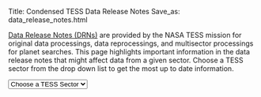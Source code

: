 Title: Condensed TESS Data Release Notes
Save_as: data_release_notes.html


[Data Release Notes (DRNs)](https://archive.stsci.edu/tess/tess_drn.html) are provided by the NASA TESS mission for original data processings, data reprocessings, and multisector processings for planet searches. This page highlights important information in the data release notes that might affect data from a given sector. Choose a TESS sector from the drop down list to get the most up to date information.

<div>
  <div id="TESSSector">
    <form id="sectorform">
      <select id="sectors" class="form-control form-control-lg">
        <option value="" selected>Choose a TESS Sector</option>
        <option value="sector-1">1</option>
        <option value="sector-2">2</option>
        <option value="sector-3">3</option>
        <option value="sector-4">4</option>
        <option value="sector-5">5</option>
        <option value="sector-6">6</option>
        <option value="sector-7">7</option>
        <option value="sector-8">8</option>
        <option value="sector-9">9</option>
        <option value="sector-10">10</option>
        <option value="sector-11">11</option>
        <option value="sector-12">12</option>
        <option value="sector-13">13</option>
        <option value="sector-14">14</option>
        <option value="sector-15">15</option>
        <option value="sector-16">16</option>
        <option value="sector-17">17</option>
        <option value="sector-18">18</option>
        <option value="sector-19">19</option>
        <option value="sector-20">20</option>
        <option value="sector-21">21</option>
        <option value="sector-22">22</option>
        <option value="sector-23">23</option>
        <option value="sector-24">24</option>
        <option value="sector-25">25</option>
        <option value="sector-26">26</option>
        <option value="sector-27">27</option>
        <option value="sector-28">28</option>
        <option value="sector-29">29</option>
        <option value="sector-30">30</option>
        <option value="sector-31">31</option>
        <option value="sector-32">32</option>
        <option value="sector-33">33</option>
        <option value="sector-34">34</option>
        <option value="sector-35">35</option>
        <option value="sector-36">36</option>
        <option value="sector-37">37</option>
        <option value="sector-38">38</option>
        <option value="sector-39">39</option>
        <option value="sector-40">40</option>
        <option value="sector-41">41</option>
        <option value="sector-42">42</option>
        <option value="sector-43">43</option>
        <option value="sector-44">44</option>
        <option value="sector-45">45</option>
        <option value="sector-46">46</option>
        <option value="sector-47">47</option>
        <option value="sector-48">48</option>
        <option value="sector-49">49</option>
        <option value="sector-50">50</option>
        <option value="sector-51">51</option>
        <option value="sector-52">52</option>
        <option value="sector-53">53</option>
	<option value="sector-54">54</option>
	<option value="sector-55">55</option>
	<option value="sector-56">56</option>
	<option value="sector-57">57</option>
	<option value="sector-58">58</option>
	<option value="sector-59">59</option>
	<option value="sector-60">60</option>
	<option value="sector-61">61</option>
	<option value="sector-62">62</option>
	<option value="sector-63">63</option>
	<option value="sector-64">64</option>
	<option value="sector-65">65</option>
	<option value="sector-66">66</option>
	<option value="sector-67">67</option>
	<option value="sector-68">68</option>
	<option value="sector-69">69</option>
	<option value="sector-70">70</option>
	<option value="sector-71">71</option>
	<option value="sector-72">72</option>
	<option value="sector-73">73</option>
	<option value="sector-74">74</option>
	<option value="sector-75">75</option>
	<option value="sector-76">76</option>
        <option value="sector-77">77</option>
        <option value="sector-78">78</option>
        <option value="sector-79">79</option>
        <option value="sector-80">80</option>
        <option value="sector-81">81</option>
	<option value="sector-82">82</option>
        <option value="sector-83">83</option>
        <option value="sector-84">84</option>
        <option value="sector-85">85</option>
        <option value="sector-86">86</option>
        <option value="sector-87">87</option>
        <option value="sector-88">88</option>
        <option value="sector-89">89</option>
	<option value="sector-90">90</option>
	<option value="sector-91">91</option>

      </select>
    </form>
    <br>

    <div id="sector-1" class="drn">
      {! data-release-notes/sector_1.html !}
    </div>

    <div id="sector-2" class="drn">
      {! data-release-notes/sector_2.html !}
    </div>

    <div id="sector-3" class="drn">
      {! data-release-notes/sector_3.html !}
    </div>

    <div id="sector-4" class="drn">
      {! data-release-notes/sector_4.html !}
    </div>

    <div id="sector-5" class="drn">
      {! data-release-notes/sector_5.html !}
    </div>

    <div id="sector-6" class="drn">
      {! data-release-notes/sector_6.html !}
    </div>

    <div id="sector-7" class="drn">
      {! data-release-notes/sector_7.html !}
    </div>

    <div id="sector-8" class="drn">
      {! data-release-notes/sector_8.html !}
    </div>

    <div id="sector-9" class="drn">
      {! data-release-notes/sector_9.html !}
    </div>

    <div id="sector-10" class="drn">
      {! data-release-notes/sector_10.html !}
    </div>

    <div id="sector-11" class="drn">
      {! data-release-notes/sector_11.html !}
    </div>

    <div id="sector-12" class="drn">
      {! data-release-notes/sector_12.html !}
    </div>

    <div id="sector-13" class="drn">
      {! data-release-notes/sector_13.html !}
    </div>

    <div id="sector-14" class="drn">
      {! data-release-notes/sector_14.html !}
    </div>

    <div id="sector-15" class="drn">
      {! data-release-notes/sector_15.html !}
    </div>

    <div id="sector-16" class="drn">
      {! data-release-notes/sector_16.html !}
    </div>

    <div id="sector-17" class="drn">
      {! data-release-notes/sector_17.html !}
    </div>

    <div id="sector-18" class="drn">
      {! data-release-notes/sector_18.html !}
    </div>

    <div id="sector-19" class="drn">
      {! data-release-notes/sector_19.html !}
    </div>

    <div id="sector-20" class="drn">
      {! data-release-notes/sector_20.html !}
    </div>

    <div id="sector-21" class="drn">
      {! data-release-notes/sector_21.html !}
    </div>

    <div id="sector-22" class="drn">
      {! data-release-notes/sector_22.html !}
    </div>

    <div id="sector-23" class="drn">
      {! data-release-notes/sector_23.html !}
    </div>

    <div id="sector-24" class="drn">
      {! data-release-notes/sector_24.html !}
    </div>

    <div id="sector-25" class="drn">
      {! data-release-notes/sector_25.html !}
    </div>

    <div id="sector-26" class="drn">
      {! data-release-notes/sector_26.html !}
    </div>

    <div id="sector-27" class="drn">
      {! data-release-notes/sector_27.html !}
    </div>

    <div id="sector-28" class="drn">
      {! data-release-notes/sector_28.html !}
    </div>

    <div id="sector-29" class="drn">
      {! data-release-notes/sector_29.html !}
    </div>

    <div id="sector-30" class="drn">
      {! data-release-notes/sector_30.html !}
    </div>

    <div id="sector-31" class="drn">
      {! data-release-notes/sector_31.html !}
    </div>

    <div id="sector-32" class="drn">
      {! data-release-notes/sector_32.html !}
    </div>

    <div id="sector-33" class="drn">
      {! data-release-notes/sector_33.html !}
    </div>

    <div id="sector-34" class="drn">
      {! data-release-notes/sector_34.html !}
    </div>

    <div id="sector-35" class="drn">
      {! data-release-notes/sector_35.html !}
    </div>

    <div id="sector-36" class="drn">
      {! data-release-notes/sector_36.html !}
    </div>

    <div id="sector-37" class="drn">
      {! data-release-notes/sector_37.html !}
    </div>

    <div id="sector-38" class="drn">
      {! data-release-notes/sector_38.html !}
    </div>

    <div id="sector-39" class="drn">
      {! data-release-notes/sector_39.html !}
    </div>

    <div id="sector-40" class="drn">
      {! data-release-notes/sector_40.html !}
    </div>

    <div id="sector-41" class="drn">
      {! data-release-notes/sector_41.html !}
    </div>

    <div id="sector-42" class="drn">
      {! data-release-notes/sector_42.html !}
    </div>

    <div id="sector-43" class="drn">
      {! data-release-notes/sector_43.html !}
    </div>

    <div id="sector-44" class="drn">
      {! data-release-notes/sector_44.html !}
    </div>

    <div id="sector-45" class="drn">
      {! data-release-notes/sector_45.html !}
    </div>

    <div id="sector-46" class="drn">
      {! data-release-notes/sector_46.html !}
    </div>

    <div id="sector-47" class="drn">
      {! data-release-notes/sector_47.html !}
    </div>

    <div id="sector-48" class="drn">
      {! data-release-notes/sector_48.html !}
    </div>

    <div id="sector-49" class="drn">
      {! data-release-notes/sector_49.html !}
    </div>
    <div id="sector-50" class="drn">
      {! data-release-notes/sector_50.html !}
    </div>

    <div id="sector-51" class="drn">
      {! data-release-notes/sector_51.html !}
    </div>

    <div id="sector-52" class="drn">
      {! data-release-notes/sector_52.html !}
    </div>

    <div id="sector-53" class="drn">
      {! data-release-notes/sector_53.html !}
    </div>

    <div id="sector-53" class="drn">
      {! data-release-notes/sector_53.html !}
    </div>

    <div id="sector-54" class="drn">
      {! data-release-notes/sector_54.html !}
    </div>

    <div id="sector-55" class="drn">
      {! data-release-notes/sector_55.html !}
    </div>

    <div id="sector-56" class="drn">
      {! data-release-notes/sector_56.html !}
    </div>

    <div id="sector-57" class="drn">
      {! data-release-notes/sector_57.html !}
    </div>

    <div id="sector-58" class="drn">
      {! data-release-notes/sector_58.html !}
    </div>

     <div id="sector-59" class="drn">
      {! data-release-notes/sector_59.html !}
    </div>

     <div id="sector-60" class="drn">
      {! data-release-notes/sector_60.html !}
    </div>

    <div id="sector-61" class="drn">
      {! data-release-notes/sector_61.html !}
    </div>

    <div id="sector-62" class="drn">
      {! data-release-notes/sector_62.html !}
    </div>

    <div id="sector-63" class="drn">
      {! data-release-notes/sector_63.html !}
    </div>

    <div id="sector-64" class="drn">
      {! data-release-notes/sector_64.html !}
    </div>

    <div id="sector-65" class="drn">
      {! data-release-notes/sector_65.html !}
    </div>

    <div id="sector-66" class="drn">
      {! data-release-notes/sector_66.html !}
    </div>

    <div id="sector-67" class="drn">
      {! data-release-notes/sector_67.html !}
    </div>

    <div id="sector-68" class="drn">
      {! data-release-notes/sector_68.html !}
    </div>

    <div id="sector-69" class="drn">
      {! data-release-notes/sector_69.html !}
    </div>

    <div id="sector-70" class="drn">
      {! data-release-notes/sector_70.html !}
    </div>

    <div id="sector-71" class="drn">
      {! data-release-notes/sector_71.html !}
    </div>

    <div id="sector-72" class="drn">
      {! data-release-notes/sector_72.html !}
    </div>

    <div id="sector-73" class="drn">
      {! data-release-notes/sector_73.html !}
    </div>

     <div id="sector-74" class="drn">
      {! data-release-notes/sector_74.html !}
    </div>

     <div id="sector-75" class="drn">
      {! data-release-notes/sector_75.html !}
    </div>
    
    <div id="sector-76" class="drn">
      {! data-release-notes/sector_76.html !}
    </div>

    <div id="sector-77" class="drn">
      {! data-release-notes/sector_77.html !}
    </div>

    <div id="sector-78" class="drn">
      {! data-release-notes/sector_78.html !}
    </div>

    <div id="sector-79" class="drn">
      {! data-release-notes/sector_79.html !}
    </div>

     <div id="sector-80" class="drn">
      {! data-release-notes/sector_80.html !}
    </div>

     <div id="sector-81" class="drn">
      {! data-release-notes/sector_81.html !}
    </div>

    <div id="sector-82" class="drn">
      {! data-release-notes/sector_82.html !}
    </div>

    <div id="sector-83" class="drn">
      {! data-release-notes/sector_83.html !}
    </div>

    <div id="sector-84" class="drn">
      {! data-release-notes/sector_84.html !}
    </div>

    <div id="sector-85" class="drn">
      {! data-release-notes/sector_85.html !}
    </div>

     <div id="sector-86" class="drn">
      {! data-release-notes/sector_86.html !}
    </div>

     <div id="sector-87" class="drn">
      {! data-release-notes/sector_87.html !}
    </div>

     <div id="sector-88" class="drn">
      {! data-release-notes/sector_88.html !}
    </div>

     <div id="sector-89" class="drn">
      {! data-release-notes/sector_89.html !}
    </div>

     <div id="sector-90" class="drn">
      {! data-release-notes/sector_90.html !}
    </div>

     <div id="sector-91" class="drn">
      {! data-release-notes/sector_91.html !}
    </div>
    
  </div>
</div>
